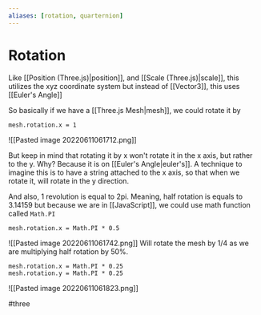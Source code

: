 ```yaml
---
aliases: [rotation, quarternion]
---
```

# Rotation
Like [[Position (Three.js)|position]], and [[Scale (Three.js)|scale]], this utilizes the xyz coordinate system but instead of [[Vector3]], this uses [[Euler's Angle]]

So basically if we have a [[Three.js Mesh|mesh]], we could rotate it by
```
mesh.rotation.x = 1
```

![[Pasted image 20220611061712.png]]

But keep in mind that rotating it by x won't rotate it in the x axis, but rather to the y. Why? Because it is on [[Euler's Angle|euler's]]. A technique to imagine this is to have a string attached to the x axis, so that when we rotate it, will rotate in the y direction. 

And also, 1 revolution is equal to 2pi. Meaning, half rotation is equals to 3.14159 but because we are in [[JavaScript]], we could use math function called `Math.PI` 

```
mesh.rotation.x = Math.PI * 0.5
```
![[Pasted image 20220611061742.png]]
Will rotate the mesh by 1/4 as we are multiplying half rotation by 50%.  

```
mesh.rotation.x = Math.PI * 0.25
mesh.rotation.y = Math.PI * 0.25
```

![[Pasted image 20220611061823.png]]


#three